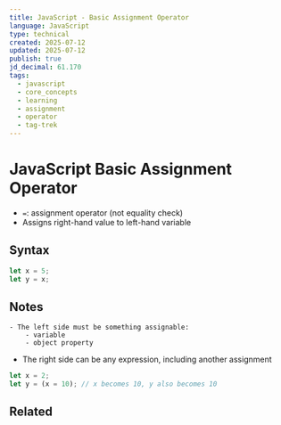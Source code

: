 ```yaml
---
title: JavaScript - Basic Assignment Operator
language: JavaScript
type: technical
created: 2025-07-12
updated: 2025-07-12
publish: true
jd_decimal: 61.170
tags:
  - javascript
  - core_concepts
  - learning
  - assignment
  - operator
  - tag-trek
---
```


# JavaScript Basic Assignment Operator

- `=`: assignment operator (not equality check)
- Assigns right-hand value to left-hand variable

## Syntax

```javascript
let x = 5;
let y = x;
```

## Notes

    - The left side must be something assignable:
        - variable
        - object property

- The right side can be any expression, including another assignment

```javascript
let x = 2;
let y = (x = 10); // x becomes 10, y also becomes 10
```

## Related
